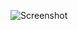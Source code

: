 ![Screenshot](https://raw.githubusercontent.com/Cryakl/Ultimate-RAT-Collection/refs/heads/main/Lanfiltrator/LANfiltrator_Beta8/Screenshot.png)
